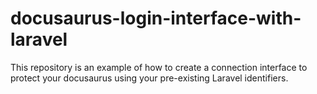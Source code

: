 # docusaurus-login-interface-with-laravel
This repository is an example of how to create a connection interface to protect your docusaurus using your pre-existing Laravel identifiers.
